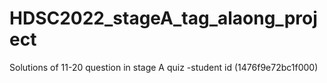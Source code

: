 # HDSC2022_stageA_tag_alaong_project
Solutions of 11-20 question in stage A quiz -student id (1476f9e72bc1f000)
